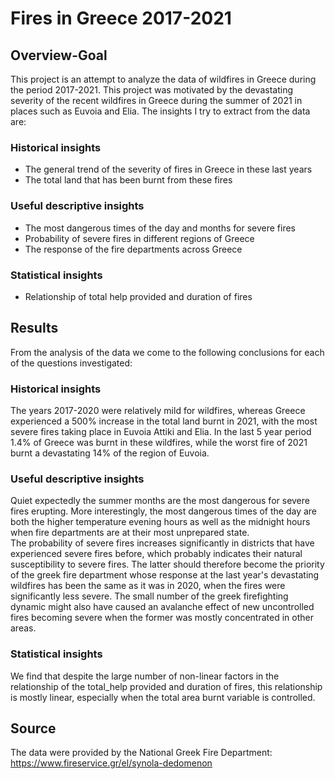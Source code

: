 # Fires in Greece 2017-2021 

## Overview-Goal
This project is an attempt to analyze the data of wildfires in Greece during the period 2017-2021. This project was motivated by the devastating severity of the recent wildfires in Greece during the summer of 2021 in places such as Euvoia and Elia. The insights I try to extract from the data are: 
### **Historical insights**
* The general trend of the severity of fires in Greece in these last years
* The total land that has been burnt from these fires
### **Useful descriptive insights**
* The most dangerous times of the day and months for severe fires
* Probability of severe fires in different regions of Greece
* The response of the fire departments across Greece
### **Statistical insights**
* Relationship of total help provided and duration of fires

## Results
From the analysis of the data we come to the following conclusions for each of the questions investigated:
### **Historical insights**
The years 2017-2020 were relatively mild for wildfires, whereas Greece experienced a 500% increase in the total land burnt in 2021, with the most severe fires taking place in Euvoia Attiki and Elia. In the last 5 year period 1.4% of Greece was burnt in these wildfires, while the worst fire of 2021 burnt a devastating 14% of the region of Euvoia.
### **Useful descriptive insights**
Quiet expectedly the summer months are the most dangerous for severe fires erupting. More interestingly, the most dangerous times of the day are both the higher temperature evening hours as well as the midnight hours when fire departments are at their most unprepared state.\
The probability of severe fires increases significantly in districts that have experienced severe fires before, which probably indicates their natural susceptibility to severe fires. The latter should therefore become the priority of the greek fire department whose response at the last year's devastating wildfires has been the same as it was in 2020, when the fires were significantly less severe. The small number of the greek firefighting dynamic might also have caused an avalanche effect of new uncontrolled fires becoming severe when the former was mostly concentrated in other areas.
### **Statistical insights**
We find that despite the large number of non-linear factors in the relationship of the total_help provided and duration of fires, this relationship is mostly linear, especially when the total area burnt variable is controlled.


## **Source**
The data were provided by the National Greek Fire Department: https://www.fireservice.gr/el/synola-dedomenon



